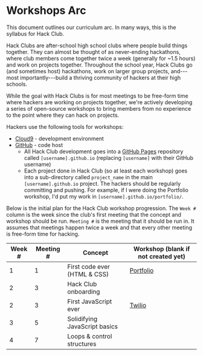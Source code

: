 # Workshops Arc

This document outlines our curriculum arc. In many ways, this is the syllabus
for Hack Club.

Hack Clubs are after-school high school clubs where people build things
together. They can almost be thought of as never-ending hackathons, where club
members come together twice a week (generally for ~1.5 hours) and work on
projects together. Throughout the school year, Hack Clubs go (and sometimes
host) hackathons, work on larger group projects, and---most importantly---build
a thriving community of hackers at their high schools.

While the goal with Hack Clubs is for most meetings to be free-form time where
hackers are working on projects together, we're actively developing a series of
open-source workshops to bring members from no experience to the point where
they can hack on projects.

Hackers use the following tools for workshops:

- [Cloud9](https://c9.io/) - development environment
- [GitHub](https://github.com/) - code host
  - All Hack Club development goes into a
    [GitHub Pages](https://pages.github.com/) repository called
    `[username].github.io` (replacing `[username]` with their GitHub username)
  - Each project done in Hack Club (so at least each workshop) goes into a
    sub-directory called `project_name` in the main `[username].github.io`
    project. The hackers should be regularly committing and pushing. For
    example, if I were doing the Portfolio workshop, I'd put my work in
    `[username].github.io/portfolio/`.

Below is the initial plan for the Hack Club workshop progression. The `Week #`
column is the week since the club's first meeting that the concept and workshop
should be run. `Meeting #` is the meeting that it should be run in. It assumes
that meetings happen twice a week and that every other meeting is free-form time
for hacking.

| Week # | Meeting # | Concept                       | Workshop (blank if not created yet) |
| ------ | --------- | ----------------------------- | ----------------------------------- |
|      1 |         1 | First code ever (HTML & CSS)  | [Portfolio][portfolio]              |
|      2 |         3 | Hack Club onboarding          |                                     |
|      2 |         3 | First JavaScript ever         | [Twilio][twilio]                    |
|      3 |         5 | Solidifying JavaScript basics |                                     |
|      4 |         7 | Loops & control structures    |                                     |

[portfolio]: portfolio/README.md
[twilio]: twilio/README.md
